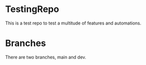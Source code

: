 # TestingRepo
This is a test repo to test a multitude of features and automations.

# Branches
There are two branches, main and dev.